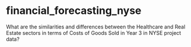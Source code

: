 # financial_forecasting_nyse
What are the similarities and differences between the Healthcare and Real Estate sectors in terms of Costs of Goods Sold in Year 3 in NYSE project data?
